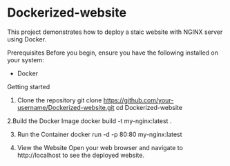 # Dockerized-website

This project demonstrates how to deploy a staic website with NGINX server using Docker.

Prerequisites
Before you begin, ensure you have the following installed on your system:
* Docker

Getting started
1. Clone the repository
   git clone https://github.com/your-username/Dockerized-website.git
   cd Dockerized-website

2.Build the Docker Image
  docker build -t my-nginx:latest .

3. Run the Container
   docker run -d -p 80:80 my-nginx:latest
   
5. View the Website
   Open your web browser and navigate to http://localhost to see the deployed website.
